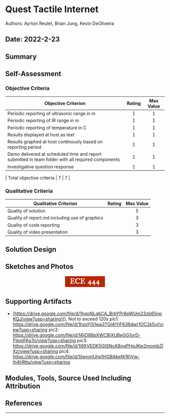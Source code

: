# Quest Tactile Internet
Authors: Ayrton Reulet, Brian Jung, Kevin DeOliveira

Date: 2022-2-23
-----

## Summary


## Self-Assessment


### Objective Criteria

| Objective Criterion | Rating | Max Value  | 
|---------------------------------------------|:-----------:|:---------:|
| Periodic reporting of ultrasonic range in m | 1 |  1     | 
| Periodic reporting of IR range in m |  1  |  1     | 
| Periodic reporting of temperature in C | 1 |  1     | 
| Results displayed at host as text |  1  |  1     | 
| Results graphed at host continously based on reporting period |  1  |  1     | 
| Demo delivered at scheduled time and report submitted in team folder with all required components | 1  |  1     | 
| Investigative question response | 1 |  1     | 

| Total objective criteria | 7 |  7     | 


### Qualitative Criteria

| Qualitative Criterion | Rating | Max Value  | 
|---------------------------------------------|:-----------:|:---------:|
| Quality of solution |  |  5     | 
| Quality of report.md including use of graphics |  |  3     | 
| Quality of code reporting |  |  3     | 
| Quality of video presentation |  |  3     | 


## Solution Design



## Sketches and Photos
<center><img src="./images/ece444.png" width="25%" /></center>  
<center> </center>


## Supporting Artifacts
- [https://drive.google.com/file/d/1hqpNLqbCA_BrbYPr6pWUm23zb65npKQJ/view?usp=sharing](). Not to exceed 120s
pic1: https://drive.google.com/file/d/1hzoYj51wa3TGl4lYiF636dwr1OC2k5vl/view?usp=sharing
pic2: https://drive.google.com/file/d/1i6jD88pXWCBjXUBeGG1orD-FIpmFAg7n/view?usp=sharing
pic3: https://drive.google.com/file/d/1i9XVEDK5GtSNcABogPHqJKw2mombZIXz/view?usp=sharing
pic4: https://drive.google.com/file/d/1iIwnmfJhp1HGBAkeNj1KjVw-jh4hRttu/view?usp=sharing


## Modules, Tools, Source Used Including Attribution

## References

-----

